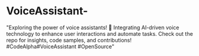 # VoiceAssistant-
"Exploring the power of voice assistants! 🚀 Integrating AI-driven voice technology to enhance user interactions and automate tasks. Check out the repo for insights, code samples, and contributions! #CodeAlpha#VoiceAssistant #OpenSource"

